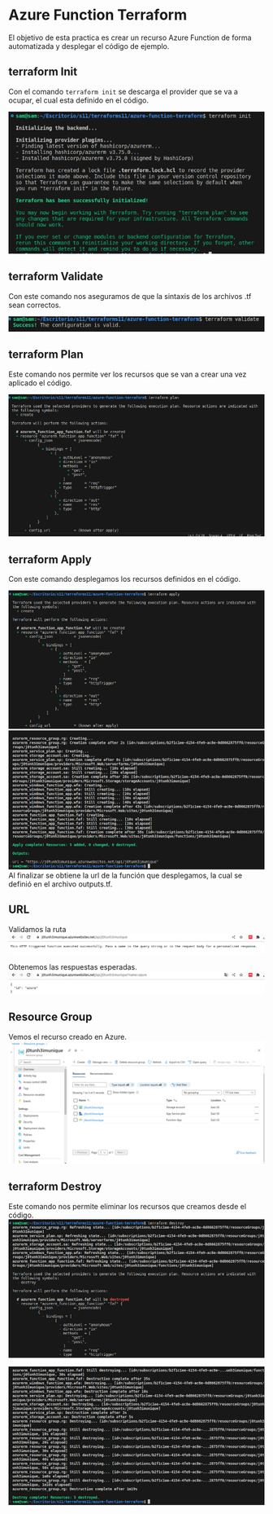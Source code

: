 # Azure Function Terraform
El objetivo de esta practica es crear un recurso Azure Function de forma automatizada y desplegar el código de ejemplo.
## terraform Init
Con el comando `terraform init` se descarga el provider que se va a ocupar, el cual esta definido en el código.

![Terraform Init](./images/init.png)
## terraform Validate
Con este comando nos aseguramos de que la sintaxis de los archivos .tf sean correctos.

![Terraform Validate](./images/validate.png)
## terraform Plan
Este comando nos permite ver los recursos que se van a crear una vez aplicado el código.

![Terraform Plan](./images/plan.png)
## terraform Apply
Con este comando desplegamos los recursos definidos en el código.

![Terraform Apply](./images/apply1.png)
![Terraform Apply](./images/apply2.png)
Al finalizar se obtiene la url de la función que desplegamos, la cual se definió en el archivo outputs.tf.
## URL
Validamos la ruta 
![url](./images/url1.png)

Obtenemos las respuestas esperadas.
![url](./images/url2.png)

## Resource Group
Vemos el recurso creado en Azure.
![Resource Group](./images/rg.png)
## terraform Destroy
Este comando nos permite eliminar los recursos que creamos desde el código.
![Terraform Destroy](./images/destroy1.png)

![Terraform Destroy](./images/destroy2.png)